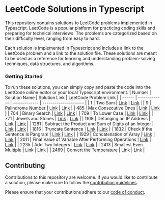 # LeetCode Solutions in Typescript

This repository contains solutions to LeetCode problems implemented in Typescript. LeetCode is a popular platform for practicing coding skills and preparing for technical interviews. The problems are categorized based on their difficulty level, ranging from easy to hard.

Each solution is implemented in Typescript and includes a link to the LeetCode problem and a link to the solution file. These solutions are meant to be used as a reference for learning and understanding problem-solving techniques, data structures, and algorithms.

### Getting Started

To run these solutions, you can simply copy and paste the code into the LeetCode online editor or your local Typescript environment.
| Number | Solution Name | Solution Link | LeetCode Problem Link |
| ------ | ------------- | ------------- | --------------------- |
| 1 | Two Sum | [Link](https://github.com/YuryFilipovich/typescript_leetcode/blob/master/solutions/1_two_sum.ts) | [Link](https://leetcode.com/problems/two-sum/) |
| 9 | Palindrome Number | [Link](https://github.com/YuryFilipovich/typescript_leetcode/blob/master/solutions/9_palindrome_number.ts) | [Link](https://leetcode.com/problems/palindrome-number/) |
| 485 | Max Consecutive Ones | [Link](https://github.com/YuryFilipovich/typescript_leetcode/blob/master/solutions/485_max_consecutive_ones.ts) | [Link](https://leetcode.com/problems/max-consecutive-ones/) |
| 704 | Binary Search | [Link](https://github.com/YuryFilipovich/typescript_leetcode/blob/master/solutions/704_binary_search.ts) | [Link](https://leetcode.com/problems/binary-search/) |
| 709 | To Lower Case | [Link](https://github.com/YuryFilipovich/typescript_leetcode/blob/master/solutions/709_to_lower_case.ts) | [Link](https://leetcode.com/problems/to-lower-case/) |
| 771 | Jewels and Stones | [Link](https://github.com/YuryFilipovich/typescript_leetcode/blob/master/solutions/771_jewels_and_stones.ts) | [Link](https://leetcode.com/problems/jewels-and-stones/) |
| 1108 | Defanging an IP Address | [Link](https://github.com/YuryFilipovich/typescript_leetcode/blob/master/solutions/1108_defanging_an_ip_address.ts) | [Link](https://leetcode.com/problems/defanging-an-ip-address/) |
| 1281 | Subtract the Product and Sum of Digits of an Integer | [Link](https://github.com/YuryFilipovich/typescript_leetcode/blob/master/solutions/1281_subtract_the_product_and_sum_of_digits_of_an_integer.ts) | [Link](https://leetcode.com/problems/subtract-the-product-and-sum-of-digits-of-an-integer/) |
| 1816 | Truncate Sentence | [Link](https://github.com/YuryFilipovich/typescript_leetcode/blob/master/solutions/1816_truncate_sentence.ts) | [Link](https://leetcode.com/problems/truncate-sentence/) |
| 1832 | Check If the Sentence Is Pangram | [Link](https://github.com/YuryFilipovich/typescript_leetcode/blob/master/solutions/1832_check_if_the_sentence_is_pangram.ts) | [Link](https://leetcode.com/problems/check-if-the-sentence-is-pangram/) |
| 1929 | Concatenation of Array | [Link](https://github.com/YuryFilipovich/typescript_leetcode/blob/master/solutions/1929_concatenation_of_array.ts) | [Link](https://leetcode.com/problems/concatenation-of-array/) |
| 2011 | Final Value of Variable After Performing Operations | [Link](https://github.com/YuryFilipovich/typescript_leetcode/blob/master/solutions/2011_final_value_of_variable_after_perfoming_operations.ts) | [Link](https://leetcode.com/problems/final-value-of-variable-after-performing-operations/) |
| 2235 | Add Two Integers | [Link](https://github.com/YuryFilipovich/typescript_leetcode/blob/master/solutions/2235_add_two_integers.ts) | [Link](https://leetcode.com/problems/add-two-integers/) |
| 2413 | Smallest Even Multiple | [Link](https://github.com/YuryFilipovich/typescript_leetcode/blob/master/solutions/2413_smallest_even_multiple.ts) | [Link](https://leetcode.com/problems/smallest-even-multiple/) |
| 2469 | Convert the Temperature | [Link](https://github.com/YuryFilipovich/typescript_leetcode/blob/master/solutions/2469_convert_the_temperature.ts) | [Link](https://leetcode.com/problems/convert-the-temperature/) |

## Contributing

Contributions to this repository are welcome. If you would like to contribute a solution, please make sure to follow the [contribution guidelines](https://github.com/YuryFilipovich/typescript_leetcode/blob/master/contribution_guidlines.md).

Please ensure that your contributions adhere to our [code of conduct](https://github.com/YuryFilipovich/typescript_leetcode/blob/master/code_of_conduct.md).
